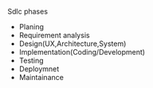 Sdlc phases
- Planing
- Requirement analysis
- Design(UX,Architecture,System)
- Implementation(Coding/Development)
- Testing
- Deploymnet
- Maintainance
